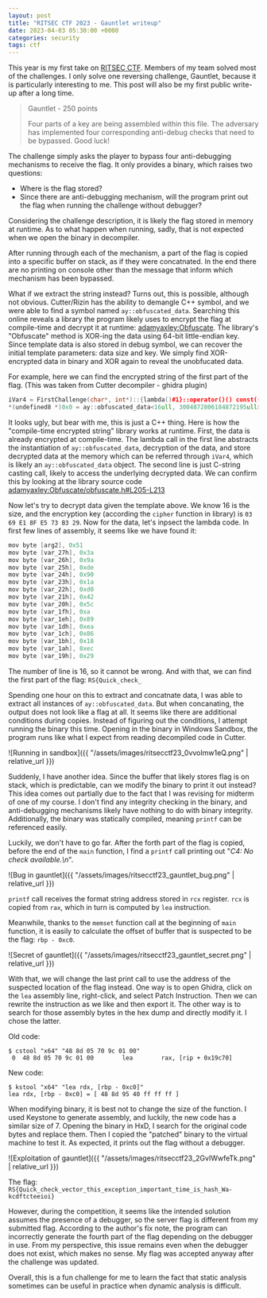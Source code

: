```yaml
---
layout: post
title: "RITSEC CTF 2023 - Gauntlet writeup"
date: 2023-04-03 05:30:00 +0000
categories: security
tags: ctf
---
```


This year is my first take on [RITSEC CTF](https://ctftime.org/event/1860).
Members of my team solved most of the challenges.
I only solve one reversing challenge, Gauntlet,
because it is particularly interesting to me.
This post will also be my first public write-up after a long time.

> Gauntlet - 250 points
> 
> Four parts of a key are being assembled within this file. The adversary has implemented four corresponding anti-debug checks that need to be bypassed. Good luck!

The challenge simply asks the player to bypass four anti-debugging mechanisms
to receive the flag. It only provides a binary, which raises two questions:
-   Where is the flag stored?
-   Since there are anti-debugging mechanism, will the program print out
the flag when running the challenge without debugger?

Considering the challenge description, it is likely the flag stored in memory at runtime.
As to what happen when running, sadly, that is not expected when we
open the binary in decompiler.

After running through each of the mechanism,
a part of the flag is copied into a specific buffer on stack,
as if they were concatnated. In the end there are no printing on console
other than the message that inform which mechanism has been bypassed.

What if we extract the string instead?
Turns out, this is possible, although not obvious.
Cutter/Rizin has the ability to demangle C++ symbol, and we were able to find
a symbol named `ay::obfuscated_data`.
Searching this online reveals a library the program likely uses to encrypt the
flag at compile-time and decrypt it at runtime:
[adamyaxley:Obfuscate](https://github.com/adamyaxley/Obfuscate).
The library's "Obfuscate" method is XOR-ing the data using 64-bit little-endian key.
Since template data is also stored in debug symbol, we can recover the initial template parameters: data size and key. We simply find XOR-encrypted data in binary and XOR again to reveal the unobfucated data.

For example, here we can find the encrypted string of the first part of the flag.
(This was taken from Cutter decompiler - ghidra plugin)

```cpp
iVar4 = FirstChallenge(char*, int*)::{lambda()#1}::operator()() const((int64_t)&var_21h);
*(undefined8 *)0x0 = ay::obfuscated_data<16ull, 3004872806184872195ull>::operator char*()(iVar4);
```

It looks ugly, but bear with me, this is just a C++ thing. Here is how the
"compile-time encrypted string" library works at runtime.
First, the data is already encrypted at compile-time.
The lambda call in the first line abstracts the instantiation of `ay::obfuscated_data`,
decryption of the data, and store decrypted data at the memory which can be referred
through `iVar4`, which is likely an `ay::obfuscated_data` object.
The second line is just C-string casting call, likely to access the underlying
decrypted data. We can confirm this by looking at the library source code
[adamyaxley:Obfuscate/obfuscate.h#L205-L213](https://github.com/adamyaxley/Obfuscate/blob/674a53f34c05a1dd092561face7a6807f921d223/obfuscate.h#L205-L213)

Now let's try to decrypt data given the template above. We know 16 is the size,
and the encryption key (according the `cipher` function in library) is
`03 69 E1 8F E5 73 B3 29`. Now for the data, let's inpsect the lambda code.
In first few lines of assembly, it seems like we have found it:

```s
mov byte [arg2], 0x51
mov byte [var_27h], 0x3a 
mov byte [var_26h], 0x9a 
mov byte [var_25h], 0xde 
mov byte [var_24h], 0x90 
mov byte [var_23h], 0x1a 
mov byte [var_22h], 0xd0 
mov byte [var_21h], 0x42 
mov byte [var_20h], 0x5c 
mov byte [var_1fh], 0xa
mov byte [var_1eh], 0x89 
mov byte [var_1dh], 0xea 
mov byte [var_1ch], 0x86 
mov byte [var_1bh], 0x18 
mov byte [var_1ah], 0xec 
mov byte [var_19h], 0x29 
```

The number of line is 16, so it cannot be wrong. And with that, we can find
the first part of the flag: `RS{Quick_check_`

Spending one hour on this to extract and concatnate data, I was able to extract
all instances of `ay::obfuscated_data`.
But when concanating, the output does not look like a flag at all.
It seems like there are additional conditions during copies.
Instead of figuring out the conditions, I attempt running the binary this time.
Opening in the binary in Windows Sandbox,
the program runs like what I expect from reading decompiled code in Cutter.

![Running in sandbox]({{ "/assets/images/ritsecctf23_0vvoImw1eQ.png" | relative_url }})

Suddenly, I have another idea. Since the buffer that likely stores flag is on stack,
which is predictable, can we modify the binary to print it out instead?
This idea comes out partially due to the fact that I was revising for midterm
of one of my course. I don't find any integrity checking in the binary,
and anti-debugging mechanisms likely have nothing to do with binary integrity.
Additionally, the binary was statically compiled, meaning `printf` can be
referenced easily.

Luckily, we don't have to go far. After the forth part of the flag is copied,
before the end of the `main` function, I find a `printf` call printing out
"_C4: No check available.\n_".

![Bug in gauntlet]({{ "/assets/images/ritsecctf23_gauntlet_bug.png" | relative_url }})

`printf` call receives the format string address stored in `rcx` register.
`rcx` is copied from `rax`, which in turn is computed by `lea` instruction.

Meanwhile, thanks to the `memset` function call at the beginning of `main` function,
it is easily to calculate the offset of buffer that is suspected to be the flag:
`rbp - 0xc0`.

![Secret of gauntlet]({{ "/assets/images/ritsecctf23_gauntlet_secret.png" | relative_url }})

With that, we will change the last print call to use the address of the suspected location of the flag instead.
One way is to open Ghidra, click on the `lea` assembly line, right-click, and select Patch Instruction.
Then we can rewrite the instruction as we like and then export it.
The other way is to search for those assembly bytes in the hex dump and directly modify it. I chose the latter.

Old code:
```
$ cstool "x64" "48 8d 05 70 9c 01 00"
 0  48 8d 05 70 9c 01 00        lea        rax, [rip + 0x19c70]
```

New code:

```
$ kstool "x64" "lea rdx, [rbp - 0xc0]"
lea rdx, [rbp - 0xc0] = [ 48 8d 95 40 ff ff ff ]
```

When modifying binary, it is best not to change the size of the function. I used
Keystone to generate assembly, and luckily, the new code has a similar size of 7.
Opening the binary in HxD, I search for the original code bytes and replace them.
Then I copied the "patched" binary to the virtual machine to test it.
As expected, it prints out the flag without a debugger.

![Exploitation of gauntlet]({{ "/assets/images/ritsecctf23_2GvIWwfeTk.png" | relative_url }})

The flag:
`RS{Quick_check_vector_this_exception_important_time_is_hash_Wa-kcdftcteeioi}`

However, during the competition, it seems like the intended solution
assumes the presence of a debugger, so the server flag is different from my submitted flag. According to the author's fix note,
the program can incorrectly generate the fourth part of the flag depending on the debugger in use.
From my perspective, this issue remains even when the debugger does not exist, which makes no sense.
My flag was accepted anyway after the challenge was updated.

Overall, this is a fun challenge for me to learn the fact that static analysis
sometimes can be useful in practice when dynamic analysis is difficult.
